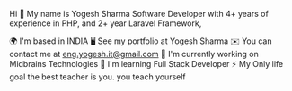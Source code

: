 Hi 👋 My name is Yogesh Sharma
Software Developer with 4+ years of experience in PHP, and 2+ year Laravel Framework, 

🌍  I'm based in INDIA
🖥️  See my portfolio at Yogesh Sharma
✉️  You can contact me at eng.yogesh.it@gmail.com
🚀  I'm currently working on Midbrains Technologies 
🧠  I'm learning Full Stack Developer
⚡  My Only life goal the best teacher is you. you teach yourself
